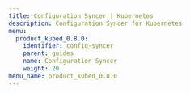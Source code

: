 ```yaml
---
title: Configuration Syncer | Kubernetes
description: Configuration Syncer for Kubernetes
menu:
  product_kubed_0.8.0:
    identifier: config-syncer
    parent: guides
    name: Configuration Syncer
    weight: 20
menu_name: product_kubed_0.8.0
---
```


